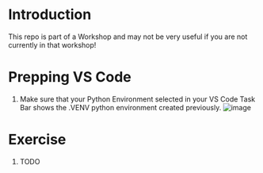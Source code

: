 # Introduction 
This repo is part of a Workshop and may not be very useful if you are not currently in that workshop!

# Prepping VS Code
1. Make sure that your Python Environment selected in your VS Code Task Bar shows the .VENV python environment created previously. 
![image](https://github.com/CameronVetter/HolographicAssistantServer/blob/main/images/venv.png?raw=true)
   
# Exercise
1. TODO